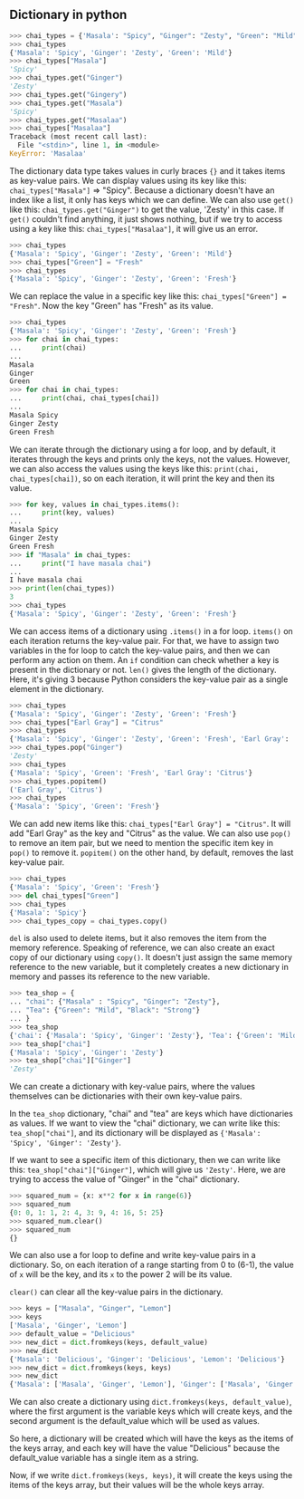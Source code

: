 ## Dictionary in python

```python
>>> chai_types = {'Masala': "Spicy", "Ginger": "Zesty", "Green": "Mild"}
>>> chai_types
{'Masala': 'Spicy', 'Ginger': 'Zesty', 'Green': 'Mild'}
>>> chai_types["Masala"]
'Spicy'
>>> chai_types.get("Ginger")
'Zesty'
>>> chai_types.get("Gingery")
>>> chai_types.get("Masala")
'Spicy'
>>> chai_types.get("Masalaa")
>>> chai_types["Masalaa"]
Traceback (most recent call last):
  File "<stdin>", line 1, in <module>
KeyError: 'Masalaa'
```

The dictionary data type takes values in curly braces `{}` and it takes items as key-value pairs. We can display values using its key like this: `chai_types["Masala"]` => "Spicy". Because a dictionary doesn't have an index like a list, it only has keys which we can define. We can also use `get()` like this: `chai_types.get("Ginger")` to get the value, 'Zesty' in this case. If `get()` couldn't find anything, it just shows nothing, but if we try to access using a key like this: `chai_types["Masalaa"]`, it will give us an error.

```python
>>> chai_types
{'Masala': 'Spicy', 'Ginger': 'Zesty', 'Green': 'Mild'}
>>> chai_types["Green"] = "Fresh"
>>> chai_types
{'Masala': 'Spicy', 'Ginger': 'Zesty', 'Green': 'Fresh'}
```

We can replace the value in a specific key like this: `chai_types["Green"] = "Fresh"`. Now the key "Green" has "Fresh" as its value.

```python
>>> chai_types
{'Masala': 'Spicy', 'Ginger': 'Zesty', 'Green': 'Fresh'}
>>> for chai in chai_types:
...     print(chai)
...
Masala
Ginger
Green
>>> for chai in chai_types:
...     print(chai, chai_types[chai])
...
Masala Spicy
Ginger Zesty
Green Fresh
```

We can iterate through the dictionary using a for loop, and by default, it iterates through the keys and prints only the keys, not the values. However, we can also access the values using the keys like this: `print(chai, chai_types[chai])`, so on each iteration, it will print the key and then its value.

```python
>>> for key, values in chai_types.items():
...     print(key, values)
...
Masala Spicy
Ginger Zesty
Green Fresh
>>> if "Masala" in chai_types:
...     print("I have masala chai")
...
I have masala chai
>>> print(len(chai_types))
3
>>> chai_types
{'Masala': 'Spicy', 'Ginger': 'Zesty', 'Green': 'Fresh'}
```

We can access items of a dictionary using `.items()` in a for loop. `items()` on each iteration returns the key-value pair. For that, we have to assign two variables in the for loop to catch the key-value pairs, and then we can perform any action on them. An `if` condition can check whether a key is present in the dictionary or not. `len()` gives the length of the dictionary. Here, it's giving 3 because Python considers the key-value pair as a single element in the dictionary.

```python
>>> chai_types
{'Masala': 'Spicy', 'Ginger': 'Zesty', 'Green': 'Fresh'}
>>> chai_types["Earl Gray"] = "Citrus"
>>> chai_types
{'Masala': 'Spicy', 'Ginger': 'Zesty', 'Green': 'Fresh', 'Earl Gray': 'Citrus'}
>>> chai_types.pop("Ginger")
'Zesty'
>>> chai_types
{'Masala': 'Spicy', 'Green': 'Fresh', 'Earl Gray': 'Citrus'}
>>> chai_types.popitem()
('Earl Gray', 'Citrus')
>>> chai_types
{'Masala': 'Spicy', 'Green': 'Fresh'}
```

We can add new items like this: `chai_types["Earl Gray"] = "Citrus"`. It will add "Earl Gray" as the key and "Citrus" as the value. We can also use `pop()` to remove an item pair, but we need to mention the specific item key in `pop()` to remove it. `popitem()` on the other hand, by default, removes the last key-value pair.

```python
>>> chai_types
{'Masala': 'Spicy', 'Green': 'Fresh'}
>>> del chai_types["Green"]
>>> chai_types
{'Masala': 'Spicy'}
>>> chai_types_copy = chai_types.copy()
```

`del` is also used to delete items, but it also removes the item from the memory reference. Speaking of reference, we can also create an exact copy of our dictionary using `copy()`. It doesn't just assign the same memory reference to the new variable, but it completely creates a new dictionary in memory and passes its reference to the new variable.

```python
>>> tea_shop = {
... "chai": {"Masala" : "Spicy", "Ginger": "Zesty"},
... "Tea": {"Green": "Mild", "Black": "Strong"}
... }
>>> tea_shop
{'chai': {'Masala': 'Spicy', 'Ginger': 'Zesty'}, 'Tea': {'Green': 'Mild', 'Black': 'Strong'}}
>>> tea_shop["chai"]
{'Masala': 'Spicy', 'Ginger': 'Zesty'}
>>> tea_shop["chai"]["Ginger"]
'Zesty'
```

We can create a dictionary with key-value pairs, where the values themselves can be dictionaries with their own key-value pairs.

In the `tea_shop` dictionary, "chai" and "tea" are keys which have dictionaries as values. If we want to view the "chai" dictionary, we can write like this: `tea_shop["chai"]`, and its dictionary will be displayed as `{'Masala': 'Spicy', 'Ginger': 'Zesty'}`.

If we want to see a specific item of this dictionary, then we can write like this: `tea_shop["chai"]["Ginger"]`, which will give us `'Zesty'`. Here, we are trying to access the value of "Ginger" in the "chai" dictionary.

```python
>>> squared_num = {x: x**2 for x in range(6)}
>>> squared_num
{0: 0, 1: 1, 2: 4, 3: 9, 4: 16, 5: 25}
>>> squared_num.clear()
>>> squared_num
{}
```

We can also use a for loop to define and write key-value pairs in a dictionary. So, on each iteration of a range starting from 0 to (6-1), the value of `x` will be the key, and its `x` to the power 2 will be its value.

`clear()` can clear all the key-value pairs in the dictionary.

```python
>>> keys = ["Masala", "Ginger", "Lemon"]
>>> keys
['Masala', 'Ginger', 'Lemon']
>>> default_value = "Delicious"
>>> new_dict = dict.fromkeys(keys, default_value)
>>> new_dict
{'Masala': 'Delicious', 'Ginger': 'Delicious', 'Lemon': 'Delicious'}
>>> new_dict = dict.fromkeys(keys, keys)
>>> new_dict
{'Masala': ['Masala', 'Ginger', 'Lemon'], 'Ginger': ['Masala', 'Ginger', 'Lemon'], 'Lemon': ['Masala', 'Ginger', 'Lemon']}
```

We can also create a dictionary using `dict.fromkeys(keys, default_value)`, where the first argument is the variable keys which will create keys, and the second argument is the default_value which will be used as values.

So here, a dictionary will be created which will have the keys as the items of the keys array, and each key will have the value "Delicious" because the default_value variable has a single item as a string.

Now, if we write `dict.fromkeys(keys, keys)`, it will create the keys using the items of the keys array, but their values will be the whole keys array.
